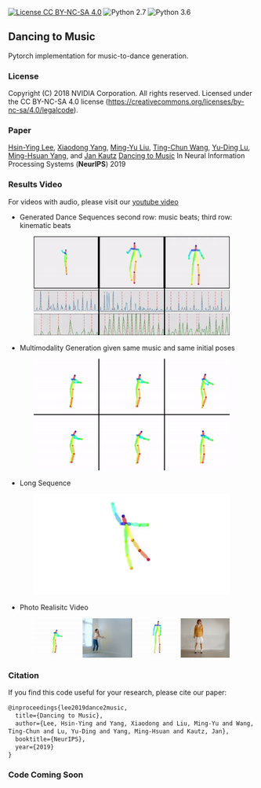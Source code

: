 [![License CC BY-NC-SA 4.0](https://img.shields.io/badge/license-CC4.0-blue.svg)](https://raw.githubusercontent.com/NVIDIA/FastPhotoStyle/master/LICENSE.md)
![Python 2.7](https://img.shields.io/badge/python-2.7-green.svg)
![Python 3.6](https://img.shields.io/badge/python-3.6-green.svg)
## Dancing to Music
Pytorch implementation for music-to-dance generation.

### License

Copyright (C) 2018 NVIDIA Corporation.  All rights reserved.
Licensed under the CC BY-NC-SA 4.0 license (https://creativecommons.org/licenses/by-nc-sa/4.0/legalcode).

### Paper 
[Hsin-Ying Lee](http://vllab.ucmerced.edu/hylee/), [Xiaodong Yang](https://xiaodongyang.org/), [Ming-Yu Liu](http://mingyuliu.net/), [Ting-Chun Wang](https://tcwang0509.github.io/), [Yu-Ding Lu](https://jonlu0602.github.io/), [Ming-Hsuan Yang](https://faculty.ucmerced.edu/mhyang/), and [Jan Kautz](http://jankautz.com/)
[Dancing to Music]()
In Neural Information Processing Systems (**NeurIPS**) 2019

### Results Video
For videos with audio, please visit our [youtube video](https://youtu.be/-e9USqfwZ4A)
- Generated Dance Sequences
second row: music beats; third row: kinematic beats
<p align='center'>
  <img src='imgs/example.gif' width='400'/>
</p>

- Multimodality
Generation given same music and same initial poses
<p align='center'>
  <img src='imgs/multimodal.gif' width='400'/>
</p>

- Long Sequence
<p align='center'>
  <img src='imgs/long.gif' width='400'/>
</p>

- Photo Realisitc Video
<p align='center'>
  <img src='imgs/v2v.gif' width='400'/>
</p>


### Citation

If you find this code useful for your research, please cite our paper:

```
@inproceedings{lee2019dance2music,
  title={Dancing to Music},
  author={Lee, Hsin-Ying and Yang, Xiaodong and Liu, Ming-Yu and Wang, Ting-Chun and Lu, Yu-Ding and Yang, Ming-Hsuan and Kautz, Jan},
  booktitle={NeurIPS},
  year={2019}
}
```

### Code Coming Soon

